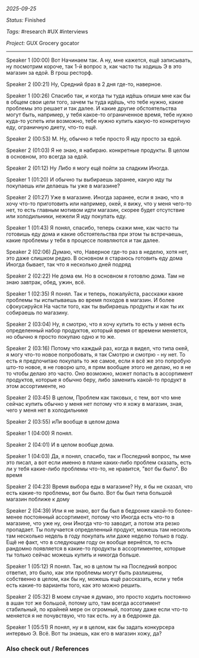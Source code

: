 *2025-09-25*

*Status:* Finished

*Tags:* #research #UX #interviews 

*Project:* GUX Grocery gocator

<hr>


Speaker 1  (00:00)
Вот Начинаем так. А ну, мне кажется, ещё записывать, ну посмотрим короче, так 1-й вопрос э, как часто ты ходишь Э в это магазин за едой. В грош ресторф. 

Speaker 2  (00:21)
Ну, Средний браз в 2 дня где-то, наверное. 

Speaker 1  (00:26)
Спасибо так, и когда ты туда идёшь опиши мне как бы в общем свои цели того, зачем ты туда идёшь, что тебе нужно, какие проблемы это решает и так далее. И какие другие обстоятельства могут быть, например, у тебя какое-то ограниченное время, тебе нужно куда-то успеть или возможно, тебе нужно купить какую-то конкретную еду, ограничную диету, что-то ещё. 

Speaker 2  (00:53)
М. Ну, обычно я тебе просто Я иду просто за едой. 

Speaker 2  (01:03)
Я не знаю, я набираю. конкретные продукты. В целом в основном, это всегда за едой. 

Speaker 2  (01:12)
Ну Либо я могу ещё пойти за сладким Иногда. 

Speaker 1  (01:20)
И обычно ты выбираешь заранее, какую иду ты покупаешь или делаешь ты уже в магазине? 

Speaker 2  (01:27)
Уже в магазине. Иногда заранее, если я знаю, что я хочу что-то приготовить или например, окей, я вижу, что у меня чего-то нет, то есть главным мотивом идти магазин, скорее будет отсутствие или холодильники, нежели Я иду покупать еду. 

Speaker 1  (01:43)
Я понял, спасибо, теперь скажи мне, как часто ты готовишь еду дома и какие обстоятельства при этом ты встречаешь, какие проблемы у тебя в процессе появляются и так далее. 

Speaker 2  (02:06)
Думаю, что,  Наверное где-то раз в неделю, хотя нет, это даже слишком редко. В основном я стараюсь готовить еду дома Иногда бывает, так что я несколько дней подряд 

Speaker 2  (02:22)
Не дома ем. Но в основном я готовлю дома. Там не знаю завтрак, обед, ужин, всё. 

Speaker 1  (02:35)
Я понял. Так и теперь, пожалуйста, расскажи какие проблемы ты испытываешь во время походов в магазин. И более сфокусируйся На части того, как ты выбираешь продукты и как ты их собираешь по магазину. 

Speaker 2  (03:04)
Ну, я смотрю, что я хочу купить то есть у меня есть определенный набор продуктов, который время от времени меняется, но обычно я просто покупаю одно и то же. 

Speaker 2  (03:16)
Потому что каждый раз, когда я видел, что типа окей, я могу что-то новое попробовать, я так Смотрю и смотрю - ну нет. То есть я предпочитаю покупать то же самое, если я всё же это попробую што-то новое, я не говорю што, я прям вообщее этого не делаю, но я не то чтобы делаю это часто. Оно возможно, может попасть в ассортимент продуктов, которые я обычно беру, либо заменить какой-то продукт в этом ассортименте, но 

Speaker 2  (03:45)
В целом, Проблем как таковых, с тем, вот что мне сейчас купить обычно у меня нет потому что я хожу в магазин, зная, чего у меня нет в холодильнике 

Speaker 2  (03:55)
иЛи вообще в целом дома 

Speaker 1  (04:00)
Я понял. 

Speaker 2  (04:01)
И в целом вообще дома. 

Speaker 1  (04:03)
Да, я понял, спасибо, так и Последний вопрос, ты мне это писал, а вот если именно в плане каких-либо проблем сказать, есть ли у тебя какие-либо проблемы что-то, не нравится, "вот бы было". Во время 

Speaker 2  (04:23)
Время выбора еды в магазине? Ну, я бы не сказал, что есть какие-то проблемы, вот бы было. Вот бы был типа большой магазин поближе к дому 

Speaker 2  (04:39)
Или я не знаю, вот бы был в бедронке какой-то более-менее постоянный ассортимент, потому что Иногда есть что-то в магазине, что уже ну, они Иногда что-то заводит, а потом эта резко пропадает. Ты получается определенный продукт, можешь там несколь там несколько недель в году покупать или даже неделю только в году. Ещё не факт, что в следующем году он вообще вернётся, то есть рандомно появляется в какие-то продукты в ассортиментее, которые ты только сейчас можешь купить и никогда больше. 

Speaker 1  (05:12)
Я понял. Так, но в целом ты на Последний вопрос ответил, это было, как эти проблемы могут быть разлишены, собственно в целом, как бы ну, можешь ещё рассказать, если у тебя есть какие-то варианты того, как это можно решить. 

Speaker 2  (05:32)
В моем случае я думаю, это просто ходить постоянно в ашан тот же большой, потому што, там всегда ассотимент стабильный, по крайней мере он огромный, поэтому даже если что-то меняется я не почувствую, что так есть. ну а в бедронке да. 

Speaker 1  (05:51)
Я понял, ну и в целом, как бы задать конкурсера интервью Э. Всё. Вот ты знаешь, как его в магазин хожу, да?

### Also check out / References